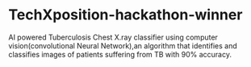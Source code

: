 # TechXposition-hackathon-winner
AI powered Tuberculosis Chest X.ray classifier using computer vision(convolutional Neural Network),an algorithm that identifies and classifies images of patients suffering from TB with 90% accuracy.
